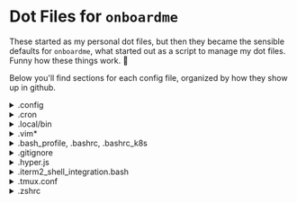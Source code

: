 # Dot Files for `onboardme`

These started as my personal dot files, but then they became the sensible
 defaults for `onboardme`, what started out as a script to manage my dot files.
 Funny how these things work. :shrug:

 Below you'll find sections for each config file, organized by how they show up in github.


<details>
  <summary>.config</summary>

  Below are directories that would be located in your home directory, under `.config`.

  ## `asciinema`
  File: [`~/.config/asciinema/config`](.config/asciinema/config)

  Config file for [`asciinema`](https://asciinema.org/), a lightweight, purely text-based approach to terminal recording. Currently it just sets the shell command to be `/bin/bash --login`, which loads your bash variables. This could be changed to a different shell and their equivilent.

  ## gh
  File: [`~/.config/gh`](.config/gh/config.yml)

  Config file for [`gh`](https://cli.github.com/), the GitHub CLI. There's not a ton in there, but it uses [`rich-cli`](https://github.com/Textualize/rich-cli) as a prettier pager, and firefox as a browser, and setting vim as an editor. The rest is stock, and subject to change.

  ## glab-cli
  File: [`~/.config/glab-cli`](.config/glab-cli/config.yml)

  Config file for [`glab`](https://glab-cli.io/), an open source GitLab CLI tool. There's not a ton in there, but it uses a dark theme, firefox as a browser, and vim as an editor.  The rest is stock, and subject to change.

  ## karabiner
  File: [`~/.config/karabiner/karabiner.json`](.config/karabiner/karabiner.json)

  Config file for [karabiner](https://karabiner-elements.pqrs.org/),
  which is used to map capslock to control on macOS and other key remapping that
  can be really useful.

  ## kitty
  Files:
  - [`~/.config/kitty/kitty.conf`](.config/kitty/kitty.conf)
  - [`~/.config/kitty/kitty-dark.png`](.config/kitty/kitty-dark.png)

  Config files related to [kitty](https://sw.kovidgoyal.net/kitty/), a terminal emulator.
  Cute open source kitty icon image by [DinkDonk](https://github.com/DinkDonk/kitty-icon),
  as well as a basic kitty.conf to use some [nerdfonts](https://www.nerdfonts.com/),
  and set up look and feel on macOS.

  ## lsd
  File: [`~/.config/lsd/config.yaml`](.config/lsd/config.yaml)

  Config file for [`lsd`](https://github.com/Peltoche/lsd), an [`ls`](https://linux.die.net/man/1/ls) alternative with icons and pretty colors. There's an intension to write and release a theme for lsd eventually.

  ## lsimg
  File: [`~/.config/lsimg/config.yaml`](.config/lsimg/config.yaml)

  This is a local project that I'm working on to rewrite a bash script in python,
  to do basic checking of images in the terminal. I might remove it though,
  because after discovering [ranger](https://github.com/ranger/ranger), it might not be really needed :shrug:

  ## neofetch
  File: [`~/.config/neofetch/config.conf`](.config/neofetch/config.conf)

  Config file for [neofetch](https://github.com/dylanaraps/neofetch), A command-line system information tool written in bash 3.2+. The intension is to pair down information to only what's needed, and maybe have a cute image :)

  ## nvim

  <details>
    <summary>Config files for neovim</summary>

    [neovim](https://neovim.io/) is a hyperextensible Vim-based text editor, which is in some ways a sucessor to vim. It's a lot faster, for one, and there's more support for more languages, which means more plugins. Uses [packer](https://github.com/wbthomason/packer.nvim) to manager neovim plugins.

    Each file explained below:

    ### [`init.lua`](.config/nvim/init.lua)
    The main global configuration changes are:
    - turning off mouse scrolling
    - enabling line numbers
    - adding a cursorline
    - setting column 80 to be a different color for tidy code
    - enabling gui colors so you aren't limited to like 8 colors
    - uses the [spacechalk](https://github.com/jessebot/space-chalk) colorscheme
    - sources all the files in [~/.config/nvim/lua](.config/nvim/lua), including packer, plugins, and local plugin configs.

    ### [`~/.config/nvim/packerinit.vim`](.config/nvim/packerinit.vim)
    This is a quick and dirty lua function to print " ♥ ♥ ♥ " if neovim is running in an interactive session and packer completes an action, and to exit if we're running headless, meaning we're running in a script.

    ### [`~/.config/nvim/lua/plugins.lua`](.config/nvim/lua/plugins.lua)
    This is the configuration for packer, our plugin manager for neovim. It installs packer, and then all of our plugins. You can check out all the plugins that are installed, or called from vim plugins [here](https://github.com/jessebot/dot_files/blob/main/.config/nvim/lua/plugins.lua#L15).

    ### [`~/.config/nvim/lua/user/airline.lua`](.config/nvim/lua/user/airline.lua)
    This local config file sets defaults for [airline](https://github.com/vim-airline/vim-airline), a status line for vim and neovim. The configurations are:
    - use space_chalk theme
    - enables powerline fonts (fun icons)
    - disables empty sections of the status line
    - enables the ale extension to work with airline for linting
    - changes the default dividers to be   and '
    - sets a line number percentage function for a slimmer ln segment

    ### [`~/.config/nvim/lua/user/ale.lua`](.config/nvim/lua/user/ale.lua)
    local config sets defaults for [ale](https://github.com/dense-analysis/ale) such as:
    - enable ale by default
    - error icons are now  and warn icons are now 
    - don't lint on text changes, only on mode changes
    - use lints for python such as ruff and flake8
    - run autofixers on save
    - move between errors

    ### [`~/.config/nvim/lua/user/dashboard.lua`](.config/nvim/lua/user/dashboard.lua)
    local config for a starting screen [dashboard](https://github.com/glepnir/dashboard-nvim) for neovim. You should just check out the file to see what's being done. It's cute ascii art and utilizes [telescope](https://github.com/nvim-telescope/telescope.nvim) to check out your files and previously opened files.

    ### [`~/.config/nvim/lua/user/folding.lua`](.config/nvim/lua/user/folding.lua)

    local config file to enable folding, which is just vim speak for collapsing blocks of code. Sets some defaults.

    ### [`~/.config/nvim/lua/user/nvim-tree.lua`](.config/nvim/lua/user/nvim-tree.lua)

    local config file for [nvim-tree](https://github.com/nvim-tree/nvim-tree.lua), a neovim file explorer written in lua, with icons.

    Opens on opening of any file, and auto-adjusts its window size.

    ### [`~/.config/nvim/lua/user/tree-sitter.lua`](.config/nvim/lua/user/tree-sitter.lua)
    local config file for the nvim [tree-sitter](https://github.com/nvim-treesitter/nvim-treesitter) plugin, which helps with syntax highlighting of various things.

    currently installing syntax for: "lua", "yaml", "bash", "hcl"

  </details>

  ## Powerline
  Configuration files for [powerline](https://github.com/powerline/powerline), a status line for BASH and tmux. We enable a space_chalk color theme, as well as battery information, git information, and local IP address.

  Files for colors:
  - [`~/.config/powerline/colors.json`](.config/powerline/colors.json)
  - [`~/.config/powerline/colorschemes/default.json`](.config/powerline/colorschemes/default.json)
  - [`~/.config/powerline/colorschemes/shell/default.json`](.config/powerline/colorschemes/shell/default.json)

  Files for configuring powerline for a login shell, and the console shell:
  - [`~/.config/powerline/themes/shell/default.json`](.config/powerline/themes/shell/default.json)
  - [`~/.config/powerline/themes/powerline.json`](.config/powerline/themes/powerline.json)
  - [`~/.config/powerline/themes/powerline_terminus.json`](.config/powerline/themes/powerline_terminus.json)
  - [`~/.config/powerline/themes/unicode_terminus.json`](.config/powerline/themes/unicode_terminus.json)

  File for configuring tmux status line:
  - [`~/.config/powerline/themes/tmux/default.json`](.config/powerline/)

  ## Ranger
  Files:
  - [`~/.config/ranger/scope.sh`](.config/ranger/scope.sh)
  - [`~/.config/ranger/rc.conf`](.config/ranger/rc.conf)

  [ranger](https://github.com/ranger/ranger) is a TUI file manager. We enable file previews using iterm2 and video previews using ffmpegthumbnailer. We also enable svg previews.

</details>

<details>
  <summary>.cron</summary>
  local cron jobs for alarms and updates
</details>

<details>
  <summary>.local/bin</summary>
  This is just where we throw a few really simple scripts like:
  imgcat, and it2setkeylabel for iterm2 to cat images in the terminal and use the touchbar on macOS with iterm2.
  there's also a `utc` command there, for ease of use printing the time in UTC.
</details>

<details>
  <summary>.vim*</summary>
 
  Configuration for [vim](https://www.vim.org/), a text editor, and it's plugins, installed via vim-plug.

  [`~/.vimrc`](.vimrc) is the main file for the global vim configuration. We set a
  lot of defaults, including:

  - setting window width to 82 characters
  - enabling line numbers
  - enabling highlighting of column cursor is on
  - add a colored column on column 80 for tidy python
  - sets a nerd font for vim
  - enable syntax highlighting
  - use space_chalk colorscheme
  - configure icons for VimDevicons, and NERDTree
  - ale icons changed, ale linters and fixers set for python
  - gitgutter icons
  - folding defaults
  - sets backups
  - allow backspace in insert mode
  - default tabbing
  - set search history
  - installs all the plugins [here](https://github.com/jessebot/dot_files/blob/main/.vimrc#L452)
  - uses template files below

  Auto-install vim-plug:
  - [`~/.vim/autoload/plug.vim`](.vim/autoload/plug.vim)

  Files for syntax highlighting for python, ssh_known_hosts, and toml files:
  - [`~/.vim/syntax/python.vim`](.vim/syntax/python.vim)
  - [`~/.vim/syntax/ssh_known_hosts.vim`](.vim/syntax/ssh_known_hosts.vim)
  - [`~/.vim/syntax/toml.vim`](.vim/syntax/toml.vim)

  Files for default values in a python or markdown file:
  - [`~/.vim/templates/template.md`](.vim/templates/template.md)
  - [`~/.vim/templates/template.py`](.vim/templates/template.py)

</details>

<details>
  <summary>.bash_profile, .bashrc, .bashrc_k8s</summary>
  Configuration for BASH. The `.bash_profile` just sources the `.bashrc`, since macOS default looks for bash_profile instead of bashrc.

  The `.bashrc` sets the following defaults:
  - turns off bells
  - sets vim as your text editor
  - enables 256 colors
  - fix how less handles non-text input files
  - change the default colors for less used in man pages
  - set history sizes
  - set pathing for go and python
  - enable tab completion
  - aliases away MANY typos
  - aliases a bunch of shorter commands to longer commands
  - changes default pagers used when file is too long for catting
  - runs neofetch when you source it
  - sources any other files called `.bashrc*`

  The `.bashrc_k8s` is for kubernetes defaults:
  - helpful sensible aliases such as: `kg` for `kubectl get`
  - set pathing for `krew`, a plugin manager for `kubectl`.

</details>

<details>
  <summary>.gitignore</summary>
  Git ignore file for all sorts of things in a home directory that should never get committed.

</details>

<details>
  <summary>.hyper.js</summary>
  Sensible defaults for the hyper terminal emulator.

</details>

<details>
  <summary>.iterm2_shell_integration.bash</summary>
  This is for installing the iterm2 shell integration for macOS.

</details>

<details>
  <summary>.tmux.conf</summary>
  Sets 256 colors for tmux and enables the powerline tmux status line.

</details>

<details>
  <summary>.zshrc</summary>
  a .zshrc a friend wrote for me once, and I never removed :)
  Who knows what lives there. :shrug:

</details>
